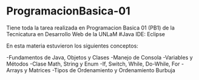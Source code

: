 # ProgramacionBasica-01
Tiene toda la tarea realizada en Programacion Basica 01 (PB1) de la Tecnicatura en Desarrollo Web de la UNLaM
#Java
IDE: Eclipse

En esta materia estuvieron los siguientes conceptos:

-Fundamentos de Java, Objetos y Clases
-Manejo de Consola
-Variables y Métodos
-Clase Math, String y Enum
-If, Switch, While, Do-While, For
-Arrays y Matrices
-Tipos de Ordenamiento y Ordenamiento Burbuja
